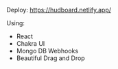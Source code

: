 Deploy: https://hudboard.netlify.app/

Using:
- React
- Chakra UI
- Mongo DB Webhooks
- Beautiful Drag and Drop
